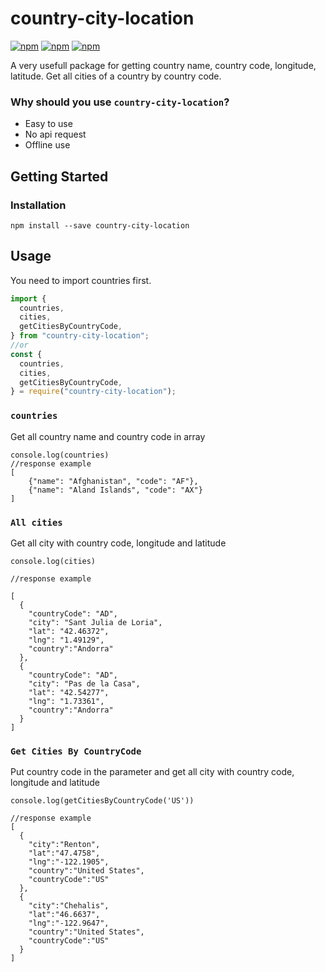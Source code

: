 # country-city-location

[![npm](https://img.shields.io/npm/v/country-city-location)](https://www.npmjs.com/package/country-city-location)
[![npm](https://img.shields.io/npm/l/country-city-location)]()
[![npm](https://img.shields.io/npm/dw/country-city-location)](https://www.npmjs.com/package/country-city-location)

A very usefull package for getting country name, country code, longitude, latitude. Get all cities of a country by country code.

### Why should you use `country-city-location`?

- Easy to use
- No api request
- Offline use

## Getting Started

### Installation

```
npm install --save country-city-location
```

## Usage

You need to import countries first.

```javascript
import {
  countries,
  cities,
  getCitiesByCountryCode,
} from "country-city-location";
//or
const {
  countries,
  cities,
  getCitiesByCountryCode,
} = require("country-city-location");
```

### `countries`

Get all country name and country code in array

```
console.log(countries)
//response example
[
    {"name": "Afghanistan", "code": "AF"},
    {"name": "Aland Islands", "code": "AX"}
]

```

### `All cities`

Get all city with country code, longitude and latitude

```
console.log(cities)

//response example

[
  {
    "countryCode": "AD",
    "city": "Sant Julia de Loria",
    "lat": "42.46372",
    "lng": "1.49129",
    "country":"Andorra"
  },
  {
    "countryCode": "AD",
    "city": "Pas de la Casa",
    "lat": "42.54277",
    "lng": "1.73361",
    "country":"Andorra"
  }
]

```

### `Get Cities By CountryCode`

Put country code in the parameter and get all city with country code, longitude and latitude

```
console.log(getCitiesByCountryCode('US'))

//response example
[
  {
    "city":"Renton",
    "lat":"47.4758",
    "lng":"-122.1905",
    "country":"United States",
    "countryCode":"US"
  },
  {
    "city":"Chehalis",
    "lat":"46.6637",
    "lng":"-122.9647",
    "country":"United States",
    "countryCode":"US"
  }
]
```
